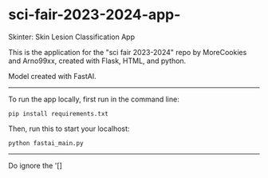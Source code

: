 # sci-fair-2023-2024-app-
Skinter: Skin Lesion Classification App

This is the application for the "sci fair 2023-2024" repo by MoreCookies and Arno99xx,
created with Flask, HTML, and python.

Model created with FastAI.

--------------------------

To run the app locally, first run in the command line:
```
pip install requirements.txt
```



Then, run this to start your localhost:
```
python fastai_main.py
```

--------------------------

Do ignore the '[]